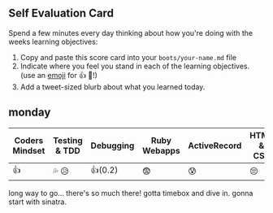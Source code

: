 ## Self Evaluation Card

Spend a few minutes every day thinking about how you're doing with the weeks
learning objectives:

1. Copy and paste this score card into your `boots/your-name.md` file
2. Indicate where you feel you stand in each of the learning objectives.
   (use an [emoji](http://www.emoji-cheat-sheet.com/) for :+1: :gem:!)
3. Add a tweet-sized blurb about what you learned today.

## monday

| Coders Mindset | Testing & TDD | Debugging | Ruby Webapps | ActiveRecord | HTML & CSS |
| -------------- | ------------- | --------- | ------------ | ------------ | ---------- |
|   :+1: | :sweat_drops: :disappointed_relieved: |  :+1:(0.2) |  :fearful:  | :cold_sweat:  |  :pensive:   |

long way to go... there's so much there! gotta timebox and dive in. gonna start with sinatra.